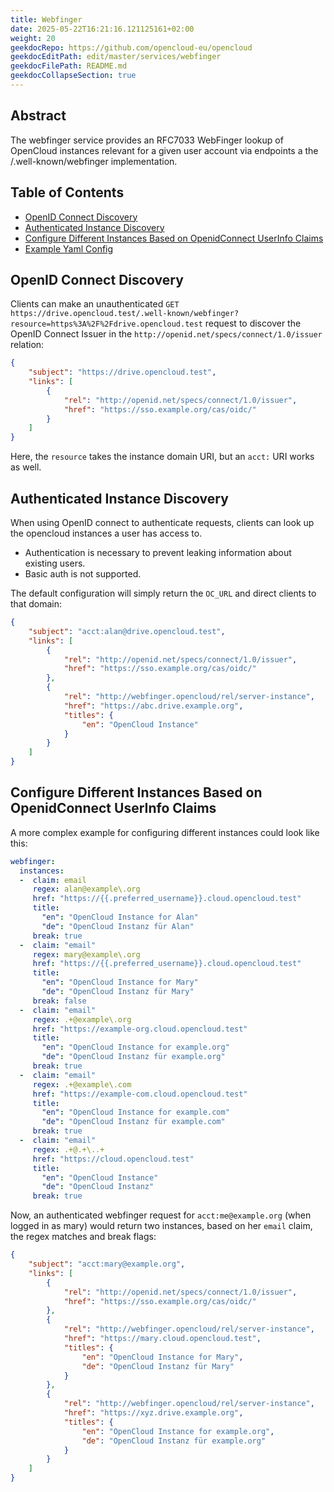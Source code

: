 ```yaml
---
title: Webfinger
date: 2025-05-22T16:21:16.121125161+02:00
weight: 20
geekdocRepo: https://github.com/opencloud-eu/opencloud
geekdocEditPath: edit/master/services/webfinger
geekdocFilePath: README.md
geekdocCollapseSection: true
---
```


<!-- Do not edit this file, it is autogenerated. Edit the service README.md instead -->

## Abstract


The webfinger service provides an RFC7033 WebFinger lookup of OpenCloud instances relevant for a given user account via endpoints a the /.well-known/webfinger implementation.


## Table of Contents

* [OpenID Connect Discovery](#openid-connect-discovery)
* [Authenticated Instance Discovery](#authenticated-instance-discovery)
* [Configure Different Instances Based on OpenidConnect UserInfo Claims](#configure-different-instances-based-on-openidconnect-userinfo-claims)
* [Example Yaml Config](#example-yaml-config)

## OpenID Connect Discovery

Clients can make an unauthenticated `GET https://drive.opencloud.test/.well-known/webfinger?resource=https%3A%2F%2Fdrive.opencloud.test` request to discover the OpenID Connect Issuer in the `http://openid.net/specs/connect/1.0/issuer` relation:

```json
{
    "subject": "https://drive.opencloud.test",
    "links": [
        {
            "rel": "http://openid.net/specs/connect/1.0/issuer",
            "href": "https://sso.example.org/cas/oidc/"
        }
    ]
}
```

Here, the `resource` takes the instance domain URI, but an `acct:` URI works as well. 

## Authenticated Instance Discovery

When using OpenID connect to authenticate requests, clients can look up the opencloud instances a user has access to.

*   Authentication is necessary to prevent leaking information about existing users.
*   Basic auth is not supported.

The default configuration will simply return the `OC_URL` and direct clients to that domain:

```json
{
    "subject": "acct:alan@drive.opencloud.test",
    "links": [
        {
            "rel": "http://openid.net/specs/connect/1.0/issuer",
            "href": "https://sso.example.org/cas/oidc/"
        },
        {
            "rel": "http://webfinger.opencloud/rel/server-instance",
            "href": "https://abc.drive.example.org",
            "titles": {
                "en": "OpenCloud Instance"
            }
        }
    ]
}
```

## Configure Different Instances Based on OpenidConnect UserInfo Claims

A more complex example for configuring different instances could look like this:

```yaml
webfinger:
  instances:
  -  claim: email
     regex: alan@example\.org
     href: "https://{{.preferred_username}}.cloud.opencloud.test"
     title: 
       "en": "OpenCloud Instance for Alan"
       "de": "OpenCloud Instanz für Alan"
     break: true
  -  claim: "email"
     regex: mary@example\.org
     href: "https://{{.preferred_username}}.cloud.opencloud.test"
     title: 
       "en": "OpenCloud Instance for Mary"
       "de": "OpenCloud Instanz für Mary"
     break: false
  -  claim: "email"
     regex: .+@example\.org
     href: "https://example-org.cloud.opencloud.test"
     title:
       "en": "OpenCloud Instance for example.org"
       "de": "OpenCloud Instanz für example.org"
     break: true
  -  claim: "email"
     regex: .+@example\.com
     href: "https://example-com.cloud.opencloud.test"
     title:
       "en": "OpenCloud Instance for example.com"
       "de": "OpenCloud Instanz für example.com"
     break: true
  -  claim: "email"
     regex: .+@.+\..+
     href: "https://cloud.opencloud.test"
     title:
       "en": "OpenCloud Instance"
       "de": "OpenCloud Instanz"
     break: true
```

Now, an authenticated webfinger request for `acct:me@example.org` (when logged in as mary) would return two instances, based on her `email` claim, the regex matches and break flags:

```json
{
    "subject": "acct:mary@example.org",
    "links": [
        {
            "rel": "http://openid.net/specs/connect/1.0/issuer",
            "href": "https://sso.example.org/cas/oidc/"
        },
        {
            "rel": "http://webfinger.opencloud/rel/server-instance",
            "href": "https://mary.cloud.opencloud.test",
            "titles": {
                "en": "OpenCloud Instance for Mary",
                "de": "OpenCloud Instanz für Mary"
            }
        },
        {
            "rel": "http://webfinger.opencloud/rel/server-instance",
            "href": "https://xyz.drive.example.org",
            "titles": {
                "en": "OpenCloud Instance for example.org",
                "de": "OpenCloud Instanz für example.org"
            }
        }
    ]
}
```
